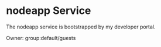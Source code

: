 # nodeapp Service

The nodeapp service is bootstrapped by my developer portal.

Owner: group:default/guests
